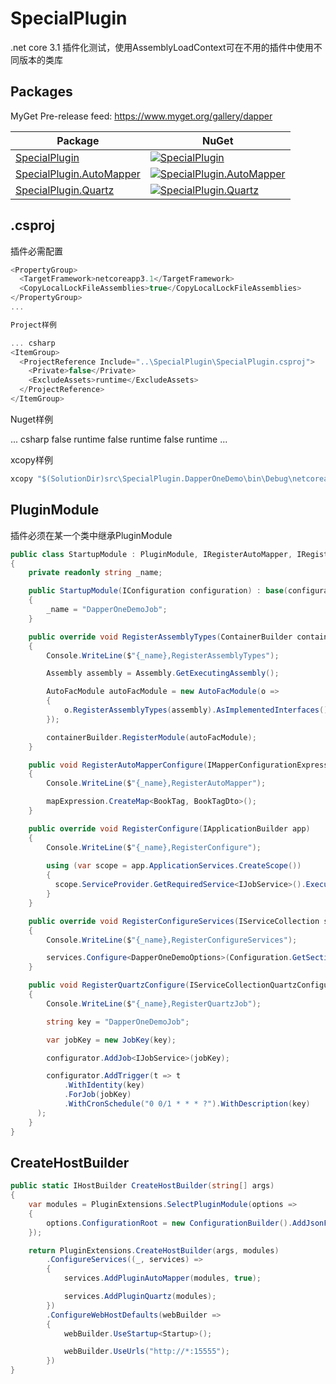 # SpecialPlugin

.net core 3.1 插件化测试，使用AssemblyLoadContext可在不用的插件中使用不同版本的类库

Packages
--------

MyGet Pre-release feed: https://www.myget.org/gallery/dapper

| Package | NuGet |
| ------- | ------------ |
| [SpecialPlugin](https://www.nuget.org/packages/SpecialPlugin/) | [![SpecialPlugin](https://img.shields.io/nuget/v/SpecialPlugin.svg)](https://www.nuget.org/packages/SpecialPlugin/) |
| [SpecialPlugin.AutoMapper](https://www.nuget.org/packages/SpecialPlugin.AutoMapper/) | [![SpecialPlugin.AutoMapper](https://img.shields.io/nuget/v/SpecialPlugin.AutoMapper.svg)](https://www.nuget.org/packages/SpecialPlugin.AutoMapper/) |
| [SpecialPlugin.Quartz](https://www.nuget.org/packages/SpecialPlugin.Quartz/) | [![SpecialPlugin.Quartz](https://img.shields.io/nuget/v/SpecialPlugin.Quartz.svg)](https://www.nuget.org/packages/SpecialPlugin.Quartz/) |

## .csproj

插件必需配置

``` csharp
<PropertyGroup>
  <TargetFramework>netcoreapp3.1</TargetFramework>
  <CopyLocalLockFileAssemblies>true</CopyLocalLockFileAssemblies>
</PropertyGroup>
...

Project样例

... csharp
<ItemGroup>
  <ProjectReference Include="..\SpecialPlugin\SpecialPlugin.csproj">
    <Private>false</Private>
    <ExcludeAssets>runtime</ExcludeAssets>
  </ProjectReference>
</ItemGroup>
```

Nuget样例

... csharp
<ItemGroup>
		<PackageReference Include="SpecialPlugin" Version="0.0.1">
			<Private>false</Private>
			<ExcludeAssets>runtime</ExcludeAssets>
		</PackageReference>
		<PackageReference Include="SpecialPlugin.AutoMapper" Version="0.0.1">
			<Private>false</Private>
			<ExcludeAssets>runtime</ExcludeAssets>
		</PackageReference>
		<PackageReference Include="SpecialPlugin.Quartz" Version="0.0.1">
			<Private>false</Private>
			<ExcludeAssets>runtime</ExcludeAssets>
		</PackageReference>
</ItemGroup>
...

xcopy样例

``` csharp
xcopy "$(SolutionDir)src\SpecialPlugin.DapperOneDemo\bin\Debug\netcoreapp3.1" "$(SolutionDir)src\SpecialPlugin.Hosting\bin\Debug\netcoreapp3.1\UnitPackages\SpecialPlugin.DapperOneDemo" /S /Y /C /E
```


## PluginModule

插件必须在某一个类中继承PluginModule

``` csharp
public class StartupModule : PluginModule, IRegisterAutoMapper, IRegisterQuartz
{
    private readonly string _name;

    public StartupModule(IConfiguration configuration) : base(configuration)
    {
        _name = "DapperOneDemoJob";
    }

    public override void RegisterAssemblyTypes(ContainerBuilder containerBuilder)
    {
        Console.WriteLine($"{_name},RegisterAssemblyTypes");

        Assembly assembly = Assembly.GetExecutingAssembly();

        AutoFacModule autoFacModule = new AutoFacModule(o =>
        {
            o.RegisterAssemblyTypes(assembly).AsImplementedInterfaces().InstancePerLifetimeScope();
        });

        containerBuilder.RegisterModule(autoFacModule);
    }

    public void RegisterAutoMapperConfigure(IMapperConfigurationExpression mapExpression)
    {
        Console.WriteLine($"{_name},RegisterAutoMapper");

        mapExpression.CreateMap<BookTag, BookTagDto>();
    }

    public override void RegisterConfigure(IApplicationBuilder app)
    {
        Console.WriteLine($"{_name},RegisterConfigure");
      
        using (var scope = app.ApplicationServices.CreateScope())
        {
          scope.ServiceProvider.GetRequiredService<IJobService>().Execute(null).GetAwaiter().GetResult();
        }
    }

    public override void RegisterConfigureServices(IServiceCollection services)
    {
        Console.WriteLine($"{_name},RegisterConfigureServices");

        services.Configure<DapperOneDemoOptions>(Configuration.GetSection("DapperOneDemoOptions"));
    }

    public void RegisterQuartzConfigure(IServiceCollectionQuartzConfigurator configurator)
    {
        Console.WriteLine($"{_name},RegisterQuartzJob");

        string key = "DapperOneDemoJob";

        var jobKey = new JobKey(key);

        configurator.AddJob<IJobService>(jobKey);

        configurator.AddTrigger(t => t
            .WithIdentity(key)
            .ForJob(jobKey)
            .WithCronSchedule("0 0/1 * * * ?").WithDescription(key)
      );
    }
}
```

## CreateHostBuilder

``` csharp
public static IHostBuilder CreateHostBuilder(string[] args)
{
    var modules = PluginExtensions.SelectPluginModule(options =>
    {
        options.ConfigurationRoot = new ConfigurationBuilder().AddJsonFile("appsettings.json", optional: true).Build();
    });

    return PluginExtensions.CreateHostBuilder(args, modules)
        .ConfigureServices((_, services) =>
        {
            services.AddPluginAutoMapper(modules, true);

            services.AddPluginQuartz(modules);
        })
        .ConfigureWebHostDefaults(webBuilder =>
        {
            webBuilder.UseStartup<Startup>();

            webBuilder.UseUrls("http://*:15555");
        })
}
```
